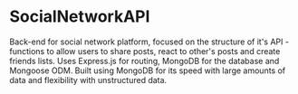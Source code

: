 # SocialNetworkAPI

Back-end for social network platform, focused on the structure of it's API - functions to allow users to share posts, react to other's posts and create friends lists.
Uses Express.js for routing, MongoDB for the database and Mongoose ODM.
Built using MongoDB for its speed with large amounts of data and flexibility with unstructured data.

